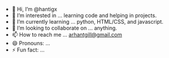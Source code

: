 - 👋 Hi, I’m @hantigx
- 👀 I’m interested in ... learning code and helping in projects.
- 🌱 I’m currently learning ... python, HTML/CSS, and javascript.
- 💞️ I’m looking to collaborate on ... anything.
- 📫 How to reach me ... arhantgill@gmail.com
- 😄 Pronouns: ...
- ⚡ Fun fact: ...

<!---
hantigx/hantigx is a ✨ special ✨ repository because its `README.md` (this file) appears on your GitHub profile.
You can click the Preview link to take a look at your changes.
--->
